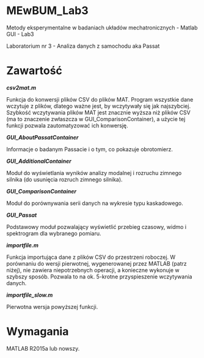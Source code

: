 # MEwBUM_Lab3
Metody eksperymentalne w badaniach układów mechatronicznych - Matlab GUI - Lab3

Laboratorium nr 3 - Analiza danych z samochodu aka Passat

# Zawartość

___csv2mat.m___

Funkcja do konwersji plików CSV do plików MAT. Program wszystkie dane wczytuje z plików, dlatego ważne jest, by wczytywały się jak najszybciej. Szybkość wczytywania plików MAT jest znacznie wyższa niż plików CSV (ma to znaczenie zwłaszcza w GUI_ComparisonContainer), a użycie tej funkcji pozwala zautomatyzować ich konwersję.

___GUI_AboutPassatContainer___

Informacje o badanym Passacie i o tym, co pokazuje obrotomierz.

___GUI_AdditionalContainer___

Moduł do wyświetlania wyników analizy modalnej i rozruchu zimnego silnika (do usunięcia rozruch zimnego silnika).

___GUI_ComparisonContainer___

Moduł do porównywania serii danych na wykresie typu kaskadowego.

___GUI_Passat___

Podstawowy moduł pozwalający wyświetlić przebieg czasowy, widmo i spektrogram dla wybranego pomiaru.

___importfile.m___

Funkcja importująca dane z plików CSV do przestrzeni roboczej. W porównaniu do wersji pierwotnej, wygenerowanej przez MATLAB (patrz niżej), nie zawiera niepotrzebnych operacji, a konieczne wykonuje w szybszy sposób. Pozwala to na ok. 5-krotne przyspieszenie wczytywania danych.

___importfile_slow.m___

Pierwotna wersja powyższej funkcji.

# Wymagania

MATLAB R2015a lub nowszy.
